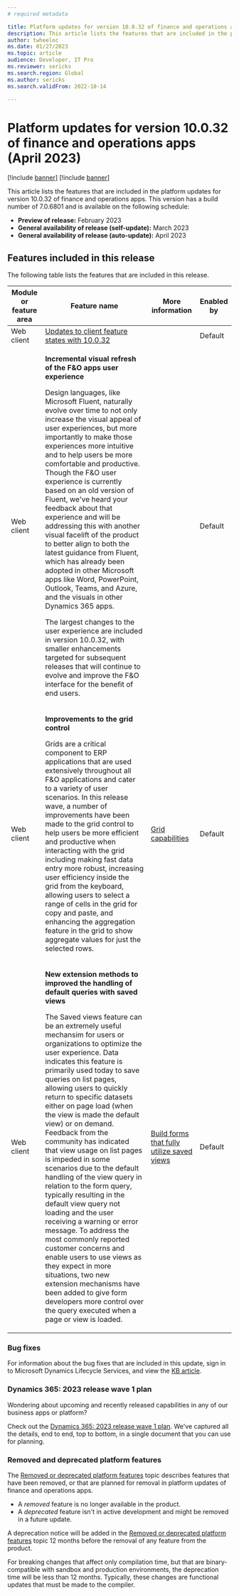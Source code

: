 ```yaml
---
# required metadata

title: Platform updates for version 10.0.32 of finance and operations apps (April 2023)
description: This article lists the features that are included in the platform updates for version 10.0.32 of finance and operations apps.
author: twheeloc
ms.date: 01/27/2023
ms.topic: article
audience: Developer, IT Pro
ms.reviewer: sericks
ms.search.region: Global
ms.author: sericks
ms.search.validFrom: 2022-10-14

---
```

# Platform updates for version 10.0.32 of finance and operations apps (April 2023)

[!include [banner](../includes/banner.md)]
[!include [banner](../includes/preview-banner.md)]

This article lists the features that are included in the platform updates for version 10.0.32 of finance and operations apps. This version has a build number of 7.0.6801 and is available on the following schedule:

- **Preview of release:** February 2023
- **General availability of release (self-update):** March 2023
- **General availability of release (auto-update):** April 2023

## Features included in this release

The following table lists the features that are included in this release.

| Module or feature area | Feature name | More information | Enabled by |
|---|---|---|---|
| Web client | [Updates to client feature states with 10.0.32](/dynamics365-release-plan/2023wave1/finance-operations/finance-operations-crossapp-capabilities/view-updates-client-feature-states-version-10032) |  | Default |
| Web client | <p>**Incremental visual refresh of the F&O apps user experience**</p><p>Design languages, like Microsoft Fluent, naturally evolve over time to not only increase the visual appeal of user experiences, but more importantly to make those experiences more intuitive and to help users be more comfortable and productive. Though the F&O user experience is currently based on an old version of Fluent, we've heard your feedback about that experience and will be addressing this with another visual facelift of the product to better align to both the latest guidance from Fluent, which has already been adopted in other Microsoft apps like Word, PowerPoint, Outlook, Teams, and Azure, and the visuals in other Dynamics 365 apps.</p><p>The largest changes to the user experience are included in version 10.0.32, with smaller enhancements targeted for subsequent releases that will continue to evolve and improve the F&O interface for the benefit of end users.</p> |  | Default |
| Web client | <p>**Improvements to the grid control**</p><p>Grids are a critical component to ERP applications that are used extensively throughout all F&O applications and cater to a variety of user scenarios. In this release wave, a number of improvements have been made to the grid control to help users be more efficient and productive when interacting with the grid including making fast data entry more robust, increasing user efficiency inside the grid from the keyboard, allowing users to select a range of cells in the grid for copy and paste, and enhancing the aggregation feature in the grid to show aggregate values for just the selected rows. </p> | [Grid capabilities](../../fin-ops/get-started/grid-capabilities.md) | Default |
| Web client | <p>**New extension methods to improved the handling of default queries with saved views**</p><p>The Saved views feature can be an extremely useful mechansim for users or organizations to optimize the user experience. Data indicates this feature is primarily used today to save queries on list pages, allowing users to quickly return to specific datasets either on page load (when the view is made the default view) or on demand. Feedback from the community has indicated that view usage on list pages is impeded in some scenarios due to the default handling of the view query in relation to the form query, typically resulting in the default view query not loading and the user receiving a warning or error message. To address the most commonly reported customer concerns and enable users to use views as they expect in more situations, two new extension mechanisms have been added to give form developers more control over the query executed when a page or view is loaded. </p> | [Build forms that fully utilize saved views](../../dev-itpro/user-interface/understanding-saved-views.md) | Default |

### Bug fixes

For information about the bug fixes that are included in this update, sign in to Microsoft Dynamics Lifecycle Services, and view the [KB article](https://fix.lcs.dynamics.com/Issue/Details?bugId=758525).

### Dynamics 365: 2023 release wave 1 plan

Wondering about upcoming and recently released capabilities in any of our business apps or platform?

Check out the [Dynamics 365: 2023 release wave 1 plan](/dynamics365-release-plan/2023wave1/). We've captured all the details, end to end, top to bottom, in a single document that you can use for planning.

### Removed and deprecated platform features

The [Removed or deprecated platform features](removed-deprecated-features-platform-updates.md) topic describes features that have been removed, or that are planned for removal in platform updates of finance and operations apps.

- A *removed* feature is no longer available in the product.
- A *deprecated* feature isn't in active development and might be removed in a future update.

A deprecation notice will be added in the [Removed or deprecated platform features](removed-deprecated-features-platform-updates.md) topic 12 months before the removal of any feature from the product.

For breaking changes that affect only compilation time, but that are binary-compatible with sandbox and production environments, the deprecation time will be less than 12 months. Typically, these changes are functional updates that must be made to the compiler.
